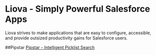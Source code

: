 # Liova - Simply Powerful Salesforce Apps

Liova strives to make applications that are easy to configure, accessible, and provide outsized productivity gains for Salesforce users.

##Pipstar
[Pipstar - Intelligent Picklist Search](./pipstar.html) 
